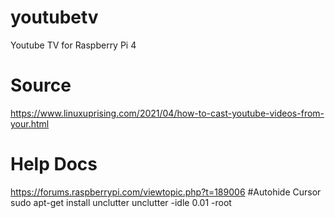 # youtubetv
Youtube TV for Raspberry Pi 4
# Source
https://www.linuxuprising.com/2021/04/how-to-cast-youtube-videos-from-your.html
# Help Docs
https://forums.raspberrypi.com/viewtopic.php?t=189006
#Autohide Cursor
sudo apt-get install unclutter
unclutter -idle 0.01 -root
